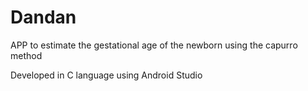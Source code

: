 # Dandan
APP to estimate the gestational age of the newborn using the capurro method

Developed in C language using Android Studio
